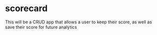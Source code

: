# scorecard
This will be a CRUD app that allows a user to keep their score, as well as save their score for future analytics
